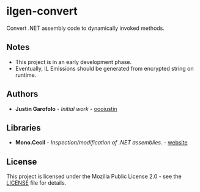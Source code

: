 # ilgen-convert

Convert .NET assembly code to dynamically invoked methods.

## Notes

* This project is in an early development phase.
* Eventually, IL Emissions should be generated from encrypted string on runtime.

## Authors

* **Justin Garofolo** - *Initial work* - [ooojustin](https://github.com/ooojustin)

## Libraries

* **Mono.Cecil** - *Inspection/modification of .NET assemblies.* - [website](https://github.com/jbevain/cecil)

## License

This project is licensed under the Mozilla Public License 2.0 - see the [LICENSE](LICENSE) file for details.
